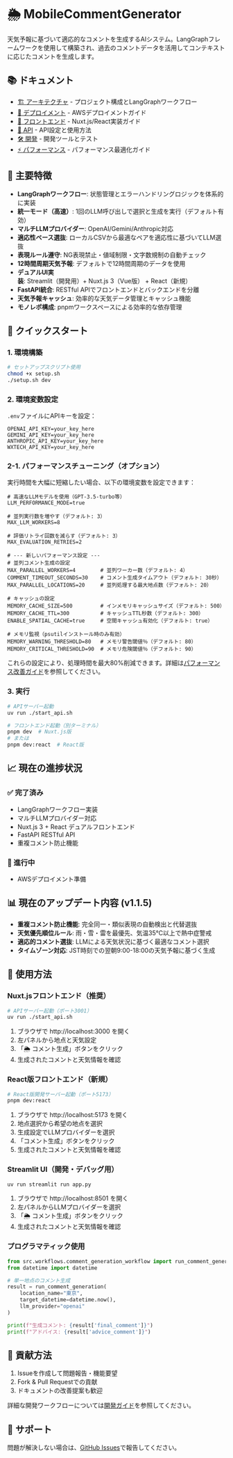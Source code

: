 # 🌦️ MobileCommentGenerator

天気予報に基づいて適応的なコメントを生成するAIシステム。LangGraphフレームワークを使用して構築され、過去のコメントデータを活用してコンテキストに応じたコメントを生成します。

## 📚 ドキュメント

- [🏗️ アーキテクチャ](docs/architecture.md) - プロジェクト構成とLangGraphワークフロー
- [🚀 デプロイメント](docs/deployment.md) - AWSデプロイメントガイド
- [🎨 フロントエンド](docs/frontend-guide.md) - Nuxt.js/React実装ガイド
- [📡 API](docs/api-guide.md) - API設定と使用方法
- [🛠️ 開発](docs/development.md) - 開発ツールとテスト
- [⚡ パフォーマンス](docs/PERFORMANCE_IMPROVEMENTS.md) - パフォーマンス最適化ガイド

## 🌟 主要特徴

- **LangGraphワークフロー**: 状態管理とエラーハンドリングロジックを体系的に実装
- **統一モード（高速）**: 1回のLLM呼び出しで選択と生成を実行（デフォルト有効）
- **マルチLLMプロバイダー**: OpenAI/Gemini/Anthropic対応  
- **適応性ベース選抜**: ローカルCSVから最適なペアを適応性に基づいてLLM選抜
- **表現ルール遵守**: NG表現禁止・値域制限・文字数規制の自動チェック
- **12時間周期天気予報**: デフォルトで12時間周期のデータを使用
- **デュアルUI実装**: Streamlit（開発用）+ Nuxt.js 3（Vue版） + React（新規）
- **FastAPI統合**: RESTful APIでフロントエンドとバックエンドを分離
- **天気予報キャッシュ**: 効率的な天気データ管理とキャッシュ機能
- **モノレポ構成**: pnpmワークスペースによる効率的な依存管理

## 🚀 クイックスタート

### 1. 環境構築
```bash
# セットアップスクリプト使用
chmod +x setup.sh
./setup.sh dev
```

### 2. 環境変数設定
`.env`ファイルにAPIキーを設定：
```env
OPENAI_API_KEY=your_key_here
GEMINI_API_KEY=your_key_here  
ANTHROPIC_API_KEY=your_key_here
WXTECH_API_KEY=your_key_here
```

### 2-1. パフォーマンスチューニング（オプション）
実行時間を大幅に短縮したい場合、以下の環境変数を設定できます：

```env
# 高速なLLMモデルを使用（GPT-3.5-turbo等）
LLM_PERFORMANCE_MODE=true

# 並列実行数を増やす（デフォルト: 3）
MAX_LLM_WORKERS=8

# 評価リトライ回数を減らす（デフォルト: 3）
MAX_EVALUATION_RETRIES=2

# --- 新しいパフォーマンス設定 ---
# 並列コメント生成の設定
MAX_PARALLEL_WORKERS=4        # 並列ワーカー数（デフォルト: 4）
COMMENT_TIMEOUT_SECONDS=30    # コメント生成タイムアウト（デフォルト: 30秒）
MAX_PARALLEL_LOCATIONS=20     # 並列処理する最大地点数（デフォルト: 20）

# キャッシュの設定
MEMORY_CACHE_SIZE=500         # インメモリキャッシュサイズ（デフォルト: 500）
MEMORY_CACHE_TTL=300          # キャッシュTTL秒数（デフォルト: 300）
ENABLE_SPATIAL_CACHE=true     # 空間キャッシュ有効化（デフォルト: true）

# メモリ監視（psutilインストール時のみ有効）
MEMORY_WARNING_THRESHOLD=80   # メモリ警告閾値％（デフォルト: 80）
MEMORY_CRITICAL_THRESHOLD=90  # メモリ危険閾値％（デフォルト: 90）
```

これらの設定により、処理時間を最大80%削減できます。詳細は[パフォーマンス改善ガイド](docs/PERFORMANCE_IMPROVEMENTS.md)を参照してください。

### 3. 実行
```bash
# APIサーバー起動
uv run ./start_api.sh

# フロントエンド起動（別ターミナル）
pnpm dev  # Nuxt.js版
# または
pnpm dev:react  # React版
```

## 📈 現在の進捗状況

### ✅ 完了済み
- LangGraphワークフロー実装
- マルチLLMプロバイダー対応
- Nuxt.js 3 + React デュアルフロントエンド
- FastAPI RESTful API
- 重複コメント防止機能

### 🚧 進行中
- AWSデプロイメント準備



## 📊 現在のアップデート内容 (v1.1.5)

- **重複コメント防止機能**: 完全同一・類似表現の自動検出と代替選抜
- **天気優先順位ルール**: 雨・雪・雷を最優先、気温35℃以上で熱中症警戒
- **適応的コメント選抜**: LLMによる天気状況に基づく最適なコメント選択
- **タイムゾーン対応**: JST時刻での翌朝9:00-18:00の天気予報に基づく生成


## 📖 使用方法

### Nuxt.jsフロントエンド（推奨）

```bash
# APIサーバー起動（ポート3001）
uv run ./start_api.sh
```

1. ブラウザで http://localhost:3000 を開く
2. 左パネルから地点と天気設定
3. 「🌦️ コメント生成」ボタンをクリック
4. 生成されたコメントと天気情報を確認

### React版フロントエンド（新規）

```bash
# React版開発サーバー起動（ポート5173）
pnpm dev:react
```

1. ブラウザで http://localhost:5173 を開く
2. 地点選択から希望の地点を選択
3. 生成設定でLLMプロバイダーを選択
4. 「コメント生成」ボタンをクリック
5. 生成されたコメントと天気情報を確認

### Streamlit UI（開発・デバッグ用）

```bash
uv run streamlit run app.py
```

1. ブラウザで http://localhost:8501 を開く
2. 左パネルからLLMプロバイダーを選択
3. 「🌦️ コメント生成」ボタンをクリック
4. 生成されたコメントと天気情報を確認

### プログラマティック使用

```python
from src.workflows.comment_generation_workflow import run_comment_generation
from datetime import datetime

# 単一地点のコメント生成
result = run_comment_generation(
    location_name="東京",
    target_datetime=datetime.now(),
    llm_provider="openai"
)

print(f"生成コメント: {result['final_comment']}")
print(f"アドバイス: {result['advice_comment']}")
```


## 📔 貢献方法

1. Issueを作成して問題報告・機能要望
2. Fork & Pull Requestでの貢献
3. ドキュメントの改善提案も歓迎

詳細な開発ワークフローについては[開発ガイド](docs/development.md#開発ワークフロー)を参照してください。

## 📘 サポート

問題が解決しない場合は、[GitHub Issues](https://github.com/sakamo-wni/MobileCommentGenerator/issues)で報告してください。
